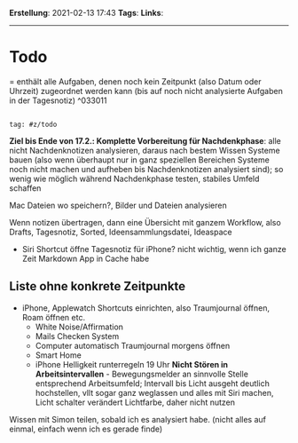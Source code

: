 **Erstellung**: 2021-02-13 17:43
**Tags**:
**Links**:

---

# Todo
= enthält alle Aufgaben, denen noch kein Zeitpunkt (also Datum oder Uhrzeit) zugeordnet werden kann (bis auf noch nicht analysierte Aufgaben in der Tagesnotiz) ^033011
  

````query

tag: #z/todo

````

  

**Ziel bis Ende von 17.2.: Komplette Vorbereitung für Nachdenkphase**: alle nicht Nachdenknotizen analysieren, daraus nach bestem Wissen Systeme bauen (also wenn überhaupt nur in ganz speziellen Bereichen Systeme noch nicht machen und aufheben bis Nachdenknotizen analysiert sind); so wenig wie möglich während Nachdenkphase testen, stabiles Umfeld schaffen

  

Mac Dateien wo speichern?, Bilder und Dateien analysieren

Wenn notizen übertragen, dann eine Übersicht mit ganzem Workflow, also Drafts, Tagesnotiz, Sorted, Ideensammlungsdatei, Ideaspace

- Siri Shortcut öffne Tagesnotiz für iPhone? nicht wichtig, wenn ich ganze Zeit Markdown App in Cache habe


      
## Liste ohne konkrete Zeitpunkte
-   iPhone, Applewatch Shortcuts einrichten, also Traumjournal öffnen, Roam öffnen etc.
	-   White Noise/Affirmation
	-   Mails Checken System
	-   Computer automatisch Traumjournal morgens öffnen
	-   Smart Home
	-   iPhone Helligkeit runterregeln 19 Uhr
**Nicht Stören in Arbeitsintervallen**	-   Bewegungsmelder an sinnvolle Stelle entsprechend Arbeitsumfeld; Intervall bis Licht ausgeht deutlich hochstellen, vllt sogar ganz weglassen und alles mit Siri machen, Licht schalter verändert Lichtfarbe, daher nicht nutzen

Wissen mit Simon teilen, sobald ich es analysiert habe. (nicht alles auf einmal, einfach wenn ich es gerade finde)

